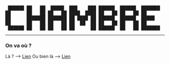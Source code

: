 <pre>
 ██████ ██   ██  █████  ███    ███ ██████  ██████  ███████     ██    ██ ███████ ██████  ████████ ███████ 
██      ██   ██ ██   ██ ████  ████ ██   ██ ██   ██ ██          ██    ██ ██      ██   ██    ██    ██      
██      ███████ ███████ ██ ████ ██ ██████  ██████  █████       ██    ██ █████   ██████     ██    █████   
██      ██   ██ ██   ██ ██  ██  ██ ██   ██ ██   ██ ██           ██  ██  ██      ██   ██    ██    ██      
 ██████ ██   ██ ██   ██ ██      ██ ██████  ██   ██ ███████       ████   ███████ ██   ██    ██    ███████
</pre>
___
### On va où ?

Là ? --> [Lien](https://)
Ou bien là --> [Lien](https://)